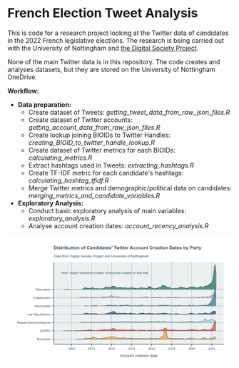 # French Election Tweet Analysis

This is code for a research project looking at the Twitter data of candidates in the 2022 French legislative elections. The research is being carried out with the University of Nottingham and [the Digital Society Project](http://digitalsocietyproject.org/).

None of the main Twitter data is in this repository. The code creates and analyses datasets, but they are stored on the University of Nottingham OneDrive.

**Workflow:**
- **Data preparation:**
   - Create dataset of Tweets: _getting_tweet_data_from_raw_json_files.R_
   - Create dataset of Twitter accounts: _getting_account_data_from_raw_json_files.R_
   - Create lookup joining BIOIDs to Twitter Handles: _creating_BIOID_to_twitter_handle_lookup.R_
   - Create dataset of Twitter metrics for each BIOIDs: _calculating_metrics.R_
   - Extract hashtags used in Tweets: _extracting_hashtags.R_
   - Create TF-IDF metric for each candidate's hashtags: _calculating_hashtag_tfidf.R_
   - Merge Twitter metrics and demographic/political data on candidates: _merging_metrics_and_candidate_variables.R_
- **Exploratory Analysis:**
   - Conduct basic exploratory analysis of main variables: _exploratory_analysis.R_
   - Analyse account creation dates: _account_recency_analysis.R_


![example plot](https://raw.githubusercontent.com/lrowleyabel/French-Election-Tweet-Analysis/main/Analysis/Exploratory%20Analysis/Plots/account_creation_date_distribution_by_party.png)
